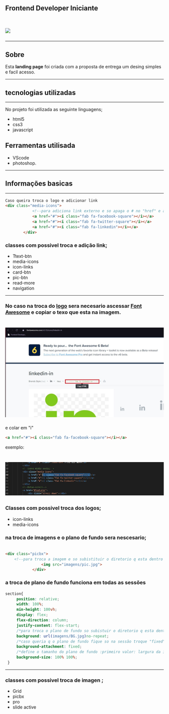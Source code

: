 ## Frontend Developer Iniciante 
<h1>
   <img src="imagens/preview.gif">
</h1>

---

## Sobre
Esta **landing page** foi criada com a proposta de entrega um desing simples e facil acesso.

---

## tecnologias utilizadas
---

No projeto foi utilizada as seguinte linguagens;
- html5
- css3
- javascript
## Ferramentas utilisada 
- VScode 
- photoshop.
---
## Informações basicas

---
``` html 
Caso queira troca o logo e adicionar link 
<div class="media-icons">
            <!--para adiciona link externo e so apaga o # no "href" e adiciona o link exemplo: <a href="https://www.facebook.com"> -->
            <a href="#"><i class="fab fa-facebook-square"></i></a>
            <a href="#"><i class="fab fa-twitter-square"></i></a>
            <a href="#"><i class="fab fa-linkedin"></i></a>
        </div>
``` 
### classes com possivel troca e adição link;
- Ttext-btn
- media-icons
- icon-links
- card-btn
- pic-btn
- read-more
- navigation

---
### No caso na troca do [logo](https://cdnjs.cloudflare.com/ajax/libs/font-awesome/5.15.3/css/all.min.css) sera necesario ascessar [Font Awesome](https://fontawesome.com/v5.15/icons?d=gallery&p=2&q=li) e copiar o texo que esta na imagem.

<h1>

   <img src="imagens/Tlink.jpg">
   
</h1>

e colar em  "i"

``` html
<a href="#"><i class="fab fa-facebook-square"></i></a>

```
exemplo:

<h1>

   <img src="imagens/Tlink2.jpg">

</h1>

### Classes com possivel troca dos logos;
- icon-links
- media-icons

### na troca de imagens e o  plano de fundo sera nescesario;

``` html 

<div class="picbx">
    <!--para troca a imagem e so subistituir o diretorio q esta dentro da aspas-->
                <img src="imagens/pic.jpg">
            </div>

```
### a troca de plano de fundo funciona em todas as sessões

```  css  
section{
     position: relative;
     width: 100%;
     min-height: 100vh;
     display: flex;
     flex-direction: column;
     justify-content: flex-start;
     /*para troca o plano de fundo so subistuir o diretorio q esta dentro de ()*/
     background: url(imagens/BG.jpg)no-repeat;
     /*caso queria q o plano de fundo fique so na sessão troque "fixed" por scroll*/
     background-attachment: fixed;
     /*define o tamanho do plano de fundo :primeiro valor: largura da imagem, segundo valor: altura*/
     background-size: 100% 100%;
 }
```
---

 ### classes com possivel troca de imagen ;
 - Grid
 - picbx
 - pro
 - slide active
